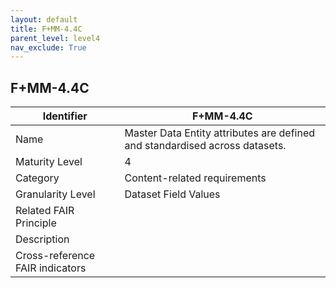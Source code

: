 ```yaml
---
layout: default
title: F+MM-4.4C
parent_level: level4
nav_exclude: True
---
```


## F+MM-4.4C

| Identifier | F+MM-4.4C |
| --------- | -----------|
| Name | Master Data Entity attributes are defined and standardised across datasets. |
| Maturity Level | 4 |
| Category | Content-related requirements |
| Granularity Level | Dataset Field Values |
| Related FAIR Principle | |
| Description | |
| Cross-reference FAIR indicators | |
